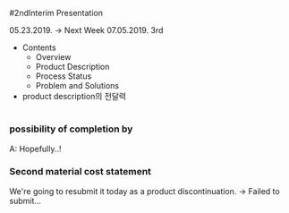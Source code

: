 #2ndInterim Presentation

05.23.2019. -> Next Week
07.05.2019. 3rd
* Contents
   * Overview
   * Product Description
   * Process Status
   * Problem and Solutions
* product description의 전달력


# <Feedback>

### possibility of completion by
  A: Hopefully..!

### Second material cost statement
We're going to resubmit it today as a product discontinuation.
-> Failed to submit...
  
